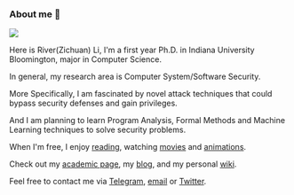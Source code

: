 ### About me 👏

![](https://komarev.com/ghpvc/?username=river-li&label=profile%20views&color=green&style=flat)

Here is River(Zichuan) Li, I'm a first year Ph.D. in Indiana University Bloomington, major in Computer Science.

In general, my research area is Computer System/Software Security.

More Specifically, I am fascinated by novel attack techniques that could bypass security defenses and gain privileges.

And I am planning to learn Program Analysis, Formal Methods and Machine Learning techniques to solve security problems.

When I'm free, I enjoy [reading](https://book.douban.com/people/176314301/), watching [movies](https://movie.douban.com/people/176314301/) and [animations](https://bangumi.tv/user/573381).

Check out my [academic page](https://zichuan.li), my [blog](https://hack1s.fun), and my personal [wiki](https://wiki.hack1s.fun). 

Feel free to contact me via [Telegram](https://t.me/river_li), [email](mailto:lizic0228@gmail.com) or [Twitter](https://twitter.com/Ri7erLi).

